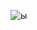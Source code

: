 ![ы](https://sun9-60.userapi.com/impg/MQN0y1J8bYXEOH8NGl6PdyqsEq14OgxxStH_5g/-qnUy9mZ9Xw.jpg?size=768x803&quality=96&sign=ef1602876aec80d515af90f8d26956bc&type=album)

